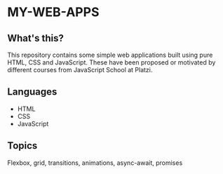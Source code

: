 # MY-WEB-APPS

## What's this?
This repository contains some simple web applications built using pure HTML, CSS and JavaScript. These have been proposed or motivated by different courses from JavaScript School at Platzi.

## Languages
* HTML
* CSS
* JavaScript

## Topics
Flexbox, grid, transitions, animations, async-await, promises